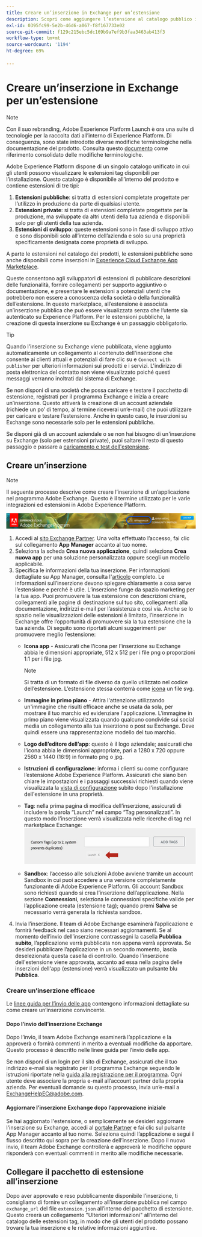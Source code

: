 ```yaml
---
title: Creare un’inserzione in Exchange per un’estensione
description: Scopri come aggiungere l’estensione al catalogo pubblico in Adobe Experience Platform.
exl-id: 0395fc99-5e2b-46d6-a067-f8f167733e02
source-git-commit: f129c215ebc5dc169b9a7ef9b3faa3463ab413f3
workflow-type: tm+mt
source-wordcount: '1194'
ht-degree: 69%

---
```


# Creare un’inserzione in Exchange per un’estensione

>[!NOTE]
>
>Con il suo rebranding, Adobe Experience Platform Launch è ora una suite di tecnologie per la raccolta dati all’interno di Experience Platform. Di conseguenza, sono state introdotte diverse modifiche terminologiche nella documentazione del prodotto. Consulta questo [documento](../../term-updates.md) come riferimento consolidato delle modifiche terminologiche.

Adobe Experience Platform dispone di un singolo catalogo unificato in cui gli utenti possono visualizzare le estensioni tag disponibili per l’installazione. Questo catalogo è disponibile all’interno del prodotto e contiene estensioni di tre tipi:

1. **Estensioni pubbliche**: si tratta di estensioni completate progettate per l’utilizzo in produzione da parte di qualsiasi utente.
1. **Estensioni private**: si tratta di estensioni completate progettate per la produzione, ma sviluppate da altri utenti della tua azienda e disponibili solo per gli utenti della tua azienda.
1. **Estensioni di sviluppo**: queste estensioni sono in fase di sviluppo attivo e sono disponibili solo all’interno dell’azienda e solo su una proprietà specificamente designata come proprietà di sviluppo.

A parte le estensioni nel catalogo dei prodotti, le estensioni pubbliche sono anche disponibili come inserzioni in [Experience Cloud Exchange App Marketplace](https://exchange.adobe.com/apps/browse/ec).

Queste consentono agli sviluppatori di estensioni di pubblicare descrizioni delle funzionalità, fornire collegamenti per supporto aggiuntivo o documentazione, e presentare le estensioni a potenziali utenti che potrebbero non essere a conoscenza della società o della funzionalità dell’estensione. In questo marketplace, all’estensione è associata un’inserzione pubblica che può essere visualizzata senza che l’utente sia autenticato su Experience Platform. Per le estensioni pubbliche, la creazione di questa inserzione su Exchange è un passaggio obbligatorio.

>[!TIP]
>
>Quando l&#39;inserzione su Exchange viene pubblicata, viene aggiunto automaticamente un collegamento al contenuto dell&#39;inserzione che consente ai clienti attuali e potenziali di fare clic su e `Connect with publisher` per ulteriori informazioni sui prodotti e i servizi. L&#39;indirizzo di posta elettronica del contatto non viene visualizzato poiché questi messaggi verranno inoltrati dal sistema di Exchange.

Se non disponi di una società che possa caricare e testare il pacchetto di estensione, registrati per il programma Exchange e inizia a creare un’inserzione. Questo attiverà la creazione di un account aziendale (richiede un po’ di tempo, al termine riceverai un’e-mail) che puoi utilizzare per caricare e testare l’estensione. Anche in questo caso, le inserzioni su Exchange sono necessarie solo per le estensioni pubbliche.

Se disponi già di un account aziendale o se non hai bisogno di un&#39;inserzione su Exchange (solo per estensioni private), puoi saltare il resto di questo passaggio e passare a [caricamento e test dell&#39;estensione](./upload-and-test.md).

## Creare un’inserzione

>[!NOTE]
>
>Il seguente processo descrive come creare l’inserzione di un’applicazione nel programma Adobe Exchange. Questo è il termine utilizzato per le varie integrazioni ed estensioni in Adobe Experience Platform.

![Posizione del collegamento per Experience Cloud App Manager](../images/getting-started/app-mgr-link.png)

1. Accedi al [sito Exchange Partner](https://partners.adobe.com/exchangeprogram/experiencecloud). Una volta effettuato l’accesso, fai clic sul collegamento **App Manager** accanto al tuo nome.
1. Seleziona la scheda **Crea nuova applicazione**, quindi seleziona **Crea nuova app** per una soluzione personalizzata oppure scegli un modello applicabile.
1. Specifica le informazioni della tua inserzione. Per informazioni dettagliate su App Manager, consulta l&#39;[articolo](https://adobeexchangeec.zendesk.com/hc/en-us/articles/360024197931) completo. Le informazioni sull’inserzione devono spiegare chiaramente a cosa serve l’estensione e perché è utile. L’inserzione funge da spazio marketing per la tua app. Puoi promuovere la tua estensione con descrizioni chiare, collegamenti alle pagine di destinazione sul tuo sito, collegamenti alla documentazione, indirizzi e-mail per l’assistenza e così via. Anche se lo spazio nelle visualizzazioni delle estensioni è limitato, l’inserzione in Exchange offre l’opportunità di promuovere sia la tua estensione che la tua azienda. Di seguito sono riportati alcuni suggerimenti per promuovere meglio l’estensione:
   - **Icona app** - Assicurati che l&#39;icona per l&#39;inserzione su Exchange abbia le dimensioni appropriate, 512 x 512 per i file png o proporzioni 1:1 per i file jpg.

     >[!NOTE]
     >
     >Si tratta di un formato di file diverso da quello utilizzato nel codice dell’estensione. L’estensione stessa conterrà come [icona](../manifest.md) un file svg.

   - **Immagine in primo piano** - Attira l&#39;attenzione utilizzando un&#39;immagine che risulti efficace anche se usata da sola, per mostrare il tuo marchio ed evidenziare l&#39;applicazione. L’immagine in primo piano viene visualizzata quando qualcuno condivide sui social media un collegamento alla tua inserzione o post su Exchange. Deve quindi essere una rappresentazione modello del tuo marchio.
   - **Logo dell’editore dell’app**: questo è il logo aziendale; assicurati che l’icona abbia le dimensioni appropriate, pari a 1280 x 720 oppure 2560 x 1440 (16:9) in formato png o jpg.
   - **Istruzioni di configurazione**: informa i clienti su come configurare l’estensione Adobe Experience Platform. Assicurati che siano ben chiare le impostazioni e i passaggi successivi richiesti quando viene visualizzata la [vista di configurazione](../configuration.md) subito dopo l&#39;installazione dell&#39;estensione in una proprietà.
   - **Tag**: nella prima pagina di modifica dell’inserzione, assicurati di includere la parola “Launch” nel campo “Tag personalizzati”. In questo modo l’inserzione verrà visualizzata nelle ricerche di tag nel marketplace Exchange:
     ![](../images/getting-started/custom-tags.jpg)
   - **Sandbox**: l’accesso alle soluzioni Adobe avviene tramite un account Sandbox in cui puoi accedere a una versione completamente funzionante di Adobe Experience Platform. Gli account Sandbox sono richiesti quando si crea l’inserzione dell’applicazione. Nella sezione **Connessioni**, seleziona le connessioni specifiche valide per l’applicazione creata (estensione tag); quando premi **Salva** se necessario verrà generata la richiesta sandbox.
1. Invia l’inserzione. Il team di Adobe Exchange esaminerà l’applicazione e fornirà feedback nel caso siano necessari aggiornamenti. Se al momento dell’invio dell’inserzione contrassegni la casella **Pubblica subito**, l’applicazione verrà pubblicata non appena verrà approvata. Se desideri pubblicare l’applicazione in un secondo momento, lascia deselezionata questa casella di controllo. Quando l&#39;inserzione dell&#39;estensione viene approvata, accanto ad essa nella pagina delle inserzioni dell&#39;app (estensione) verrà visualizzato un pulsante blu **Pubblica**.

### Creare un’inserzione efficace

Le [linee guida per l’invio delle app](https://partners.adobe.com/exchangeprogram/experiencecloud/build/ec-exchange.html) contengono informazioni dettagliate su come creare un’inserzione convincente.

#### Dopo l’invio dell’inserzione Exchange

Dopo l’invio, il team Adobe Exchange esaminerà l’applicazione e la approverà o fornirà commenti in merito a eventuali modifiche da apportare. Questo processo è descritto nelle linee guida per l’invio delle app.

Se non disponi di un login per il sito di Exchange, assicurati che il tuo indirizzo e-mail sia registrato per il programma Exchange seguendo le istruzioni riportate nella [guida alla registrazione per il programma](https://partners.adobe.com/content/mcp/us/en/home/reg-guide.html). Ogni utente deve associare la propria e-mail all’account partner della propria azienda. Per eventuali domande su questo processo, invia un’e-mail a <ExchangeHelpEC@adobe.com>.

#### Aggiornare l’inserzione Exchange dopo l’approvazione iniziale

Se hai aggiornato l&#39;estensione, o semplicemente se desideri aggiornare l&#39;inserzione su Exchange, accedi al [portale Partner](https://partners.adobe.com/exchangeprogram/experiencecloud) e fai clic sul pulsante App Manager accanto al tuo nome. Seleziona quindi l’applicazione e segui il flusso descritto qui sopra per la creazione dell’inserzione. Dopo il nuovo invio, il team Adobe Exchange controllerà e approverà le modifiche oppure risponderà con eventuali commenti in merito alle modifiche necessarie.

## Collegare il pacchetto di estensione all’inserzione

Dopo aver approvato e reso pubblicamente disponibile l’inserzione, ti consigliamo di fornire un collegamento all’inserzione pubblica nel campo `exchange_url` del file `extension.json` all’interno del pacchetto di estensione.  Questo creerà un collegamento &quot;Ulteriori informazioni&quot; all’interno del catalogo delle estensioni tag, in modo che gli utenti del prodotto possano trovare la tua inserzione e le relative informazioni aggiuntive.
